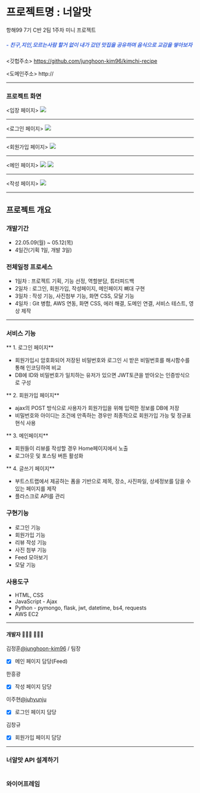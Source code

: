 # 프로젝트명 : 너알맛
항해99 7기 C반 2팀 1주차 미니 프로젝트
>
##### <span style="color:royalblue"> - 친구,지인,모르는사람 할거 없이 내가 갔던 맛집을 공유하며 음식으로 교감을 쌓아보자 </span>

<깃헙주소>
https://github.com/junghoon-kim96/kimchi-recipe

<도메인주소>
http://

---
### 프로젝트 화면
<입장 페이지>
![](https://user-images.githubusercontent.com/105117965/168012721-a7e1d900-7286-4fed-9f00-d8645c2c836d.png)

--- 
<로그인 페이지>
![](https://user-images.githubusercontent.com/105117965/168012930-3c41702b-2525-485a-9ac0-cfd3107e619f.png)

---
<회원가입 페이지>
![](https://user-images.githubusercontent.com/105117965/168013048-7502e1f4-f476-41df-8648-bd543b99b18e.png)

---
<메인 페이지>
![](https://user-images.githubusercontent.com/105117965/168019086-26a9bf87-6f9f-4478-a005-028d1cede6c5.png)
![](https://user-images.githubusercontent.com/105117965/168019210-fa62c667-fc17-4e74-b73f-17be7c2217c6.png)

---
<작성 페이지>
![](https://user-images.githubusercontent.com/105117965/168013150-09632229-d319-494b-9fc5-0a437562217f.png)

---
## 프로젝트 개요 

### 개발기간

- 22.05.09(월) ~ 05.12(목)
- 4일간(기획 1일, 개발 3일)

### 전체일정 프로세스
- 1일차 
: 프로젝트 기획, 기능 선정, 역할분담, 튜터피드백
- 2일차 
: 로그인, 회원가입, 작성페이지, 메인페이지 뼈대 구현 
- 3일차 
: 작성 기능, 사진첨부 기능, 화면 CSS, 모달 기능  
- 4일차 
: Git 병합, AWS 연동, 화면 CSS, 에러 해결, 도메인 연결, 서비스 테스트, 영상 제작 

---
 
### 서비스 기능
** 1. 로그인 페이지**
- 회원가입시 암호화되어 저장된 비밀번호와 로그인 시 받은 비밀번호를 해시함수를 통해 인코딩하여 비교
- DB에 ID와 비밀번호가 일치하는 유저가 있으면 JWT토큰을 받아오는 인증방식으로 구성


** 2. 회원가입 페이지**
- ajax의 POST 방식으로 사용자가 회원가입을 위해 입력한 정보를 DB에 저장
- 비밀번호와 아이디는 조건에 만족하는 경우만 최종적으로 회원가입 가능 및 정규표현식 사용


** 3. 메인페이지**
- 회원들이 리뷰를 작성할 경우 Home페이지에서 노출
- 로그아웃 및 포스팅 버튼 활성화


** 4. 글쓰기 페이지**
- 부트스트랩에서 제공하는 폼을 기반으로 제목, 장소, 사진파일, 상세정보를 담을 수 있는 페이지를 제작
- 플라스크로 API를 관리


### 구현기능

- 로그인 기능
- 회원가입 기능
- 리뷰 작성 기능 
- 사진 첨부 기능
- Feed 모아보기
- 모달 기능


### 사용도구
- HTML, CSS
- JavaScript - Ajax
- Python - pymongo, flask, jwt, datetime, bs4, requests
- AWS EC2


---


#### 개발자 🙋🏻‍♂️ 🙋🏻‍♀️
김정훈[@junghoon-kim96](https://github.com/junghoon-kim96) / 팀장
- [x] 메인 페이지 담당(Feed)


한흥광
- [x] 작성 페이지 담당

 
이주현[@juhyunju](https://github.com/juhyunju)
- [x] 로그인 페이지 담당


김창규 
- [x] 회원가입 페이지 담당


---
  
### 너알맛 API 설계하기
![]()

  
### 와이어프레임
